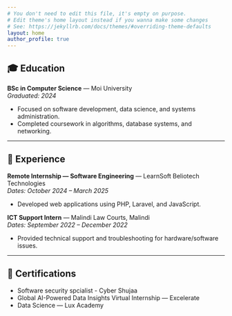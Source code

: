 ```yaml
---
# You don't need to edit this file, it's empty on purpose.
# Edit theme's home layout instead if you wanna make some changes
# See: https://jekyllrb.com/docs/themes/#overriding-theme-defaults
layout: home
author_profile: true
---
```


## 🎓 Education
**BSc in Computer Science** — Moi University  
_Graduated: 2024_  
- Focused on software development, data science, and systems administration.
- Completed coursework in algorithms, database systems, and networking.

---

## 💼 Experience
**Remote Internship — Software Engineering** — LearnSoft Beliotech Technologies  
_Dates: October 2024 – March 2025_  
- Developed web applications using PHP, Laravel, and JavaScript.

**ICT Support Intern** — Malindi Law Courts, Malindi  
_Dates: September 2022 – December 2022_  
- Provided technical support and troubleshooting for hardware/software issues.

---

## 📜 Certifications
- Software security spcialist - Cyber Shujaa
- Global AI-Powered Data Insights Virtual Internship — Excelerate
- Data Science — Lux Academy
